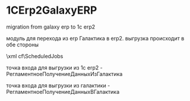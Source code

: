 # 1CErp2GalaxyERP
migration from galaxy erp to 1c erp2

модуль для перехода из erp Галактика в erp2.
выгрузка происходит в обе стороны

\xml cf\ScheduledJobs


точка входа для выгрузки из 1с erp2 - РегламентноеПолучениеДанныхИзГалактика


точка входа для выгрузки из галактики - РегламентноеПолучениеДанныхВГалактика